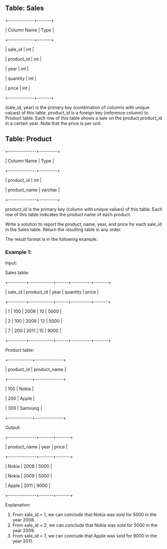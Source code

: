 ## Table: Sales

+-------------+-------+

| Column Name | Type  |

+-------------+-------+

| sale_id     | int   |

| product_id  | int   |

| year        | int   |

| quantity    | int   |

| price       | int   |

+-------------+-------+

(sale_id, year) is the primary key (combination of columns with unique values) of this table.
product_id is a foreign key (reference column) to Product table.
Each row of this table shows a sale on the product product_id in a certain year.
Note that the price is per unit. 

## Table: Product

+--------------+---------+

| Column Name  | Type    |

+--------------+---------+

| product_id   | int     |

| product_name | varchar |

+--------------+---------+

product_id is the primary key (column with unique values) of this table.
Each row of this table indicates the product name of each product.
 
Write a solution to report the product_name, year, and price for each sale_id in the Sales table.
Return the resulting table in any order.

The result format is in the following example.

### Example 1:

Input: 

Sales table:

+---------+------------+------+----------+-------+

| sale_id | product_id | year | quantity | price |

+---------+------------+------+----------+-------+ 

| 1       | 100        | 2008 | 10       | 5000  |

| 2       | 100        | 2009 | 12       | 5000  |

| 7       | 200        | 2011 | 15       | 9000  |

+---------+------------+------+----------+-------+

Product table:

+------------+--------------+

| product_id | product_name |

+------------+--------------+

| 100        | Nokia        |

| 200        | Apple        |

| 300        | Samsung      |

+------------+--------------+

Output: 

+--------------+-------+-------+

| product_name | year  | price |

+--------------+-------+-------+

| Nokia        | 2008  | 5000  |

| Nokia        | 2009  | 5000  |

| Apple        | 2011  | 9000  |

+--------------+-------+-------+

Explanation: 
1. From sale_id = 1, we can conclude that Nokia was sold for 5000 in the year 2008.
2. From sale_id = 2, we can conclude that Nokia was sold for 5000 in the year 2009.
3. From sale_id = 7, we can conclude that Apple was sold for 9000 in the year 2011.
